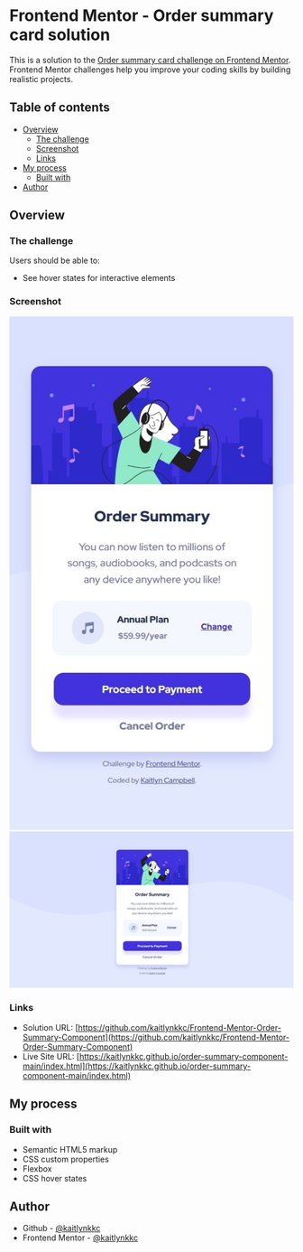 # Frontend Mentor - Order summary card solution

This is a solution to the [Order summary card challenge on Frontend Mentor](https://www.frontendmentor.io/challenges/order-summary-component-QlPmajDUj). Frontend Mentor challenges help you improve your coding skills by building realistic projects. 

## Table of contents

- [Overview](#overview)
  - [The challenge](#the-challenge)
  - [Screenshot](#screenshot)
  - [Links](#links)
- [My process](#my-process)
  - [Built with](#built-with)
- [Author](#author)

## Overview

### The challenge

Users should be able to:

- See hover states for interactive elements

### Screenshot

![](./images/screenshot_mobile.jpg)
![](./images/screenshot_desktop.jpg)

### Links

- Solution URL: [https://github.com/kaitlynkkc/Frontend-Mentor-Order-Summary-Component](https://github.com/kaitlynkkc/Frontend-Mentor-Order-Summary-Component)
- Live Site URL: [https://kaitlynkkc.github.io/order-summary-component-main/index.html](https://kaitlynkkc.github.io/order-summary-component-main/index.html)

## My process

### Built with

- Semantic HTML5 markup
- CSS custom properties
- Flexbox
- CSS hover states

## Author

- Github - [@kaitlynkkc](https://github.com/kaitlynkkc)
- Frontend Mentor - [@kaitlynkkc](https://www.frontendmentor.io/profile/kaitlynkkc)
